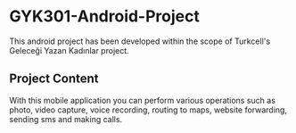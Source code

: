 # GYK301-Android-Project

This android project has been developed within the scope of Turkcell's Geleceği Yazan Kadınlar project.

## Project Content

With this mobile application you can perform various operations such as photo, video capture, voice recording, routing to maps, website forwarding, sending sms and making calls.
